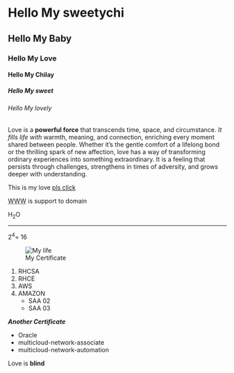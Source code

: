 <!DOCTYPE html>
<html lang="en">
<head>
    <meta charset="UTF-8">
    <meta name="viewport" content="width=device-width, initial-scale=1.0">
    <title>Mysweetychilay</title>
</head>
<body>
<h1>Hello My sweetychi</h1>  
<h2>Hello My Baby</h2>
<h3>Hello My Love</h3>
<h4>Hello My Chilay</h4>
<h5>Hello My sweet</h5>
<h6>Hello My lovely</h6>
<p>Love is a <strong>powerful force</strong> that transcends time, space, and circumstance. <em>It fills life with</em> warmth, meaning, and connection, enriching every moment shared between people. Whether it’s the gentle comfort of a lifelong bond or the thrilling spark of new affection, love has a way of transforming ordinary experiences into something extraordinary. It is a feeling that persists through challenges, strengthens in times of adversity, and grows deeper with understanding.</p>
<span>This is my love</span>
<a href="https://www.youtube.com/watch?v=XUmdpa68I88">pls click</a>

<p><abbr title="World wide Web">WWW</abbr> is support to domain</p>
<p>H<sub>2</sub>O</p>

<hr>

<p>2<sup>4</sup>= 16</p>

<figure>
    <img src="./0-02-06-146af6b03dade46861910e68f94a58b72be83b42560b7416e49358eec18dd0c8_e14e62f8382cd9eb.jpg" alt="My life">
    <figcaption>My Certificate</figcaption>
</figure>
<ol>
    <li>RHCSA</li>
    <li>RHCE</li>
    <li>AWS</li>
    <li>
        AMAZON
        <ul>
            <li>SAA 02</li>
            <li>SAA 03</li>
        <ul>
    </li>

</ol>
    <p><strong><em>Another Certificate</em></strong></p>
<ul>
    <li>Oracle</li>
    <li>multicloud-network-associate</li>
    <li>multicloud-network-automation</multicloud-network-automation></li>
</ul>
<p>Love is <strong>blind</strong></p>







</body>
</html>
